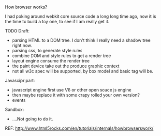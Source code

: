 How browser works?

I had poking around webkit core source code a long long time ago, 
now it is the time to build a toy one, to see if I am really get it.


TODO Draft:

* parsing HTML to a DOM tree. I don't think I really need a shadow tree right now.
* parsing css, to generate style rules
* combine DOM and style rules to get a render tree
* layout engine consume the render tree
* the paint device take out the produce graphic context
* not all w3c spec will be supported, by box model and basic tag will be.

Javascipr part:

* javascript engine first use V8 or other open souce js engine
* then maybe replace it with some crapy rolled your own version?
* events

Sandbox:
* ....Not going to do it.

REF:
http://www.html5rocks.com/en/tutorials/internals/howbrowserswork/